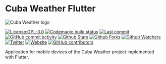 # Cuba Weather Flutter

![Cuba Weather logo](https://pbs.twimg.com/profile_banners/1220496411332161538/1579824669/600x200)

[![License:GPL-3.0](https://img.shields.io/github/license/cuba-weather/cuba-weather-flutter?color=brightgreen&label=License)](https://opensource.org/licenses/GPL-3.0) [![Codemagic build status](https://api.codemagic.io/apps/5e2e7e7cb9213d1ee194babb/5e2e7e7cb9213d1ee194baba/status_badge.svg)](https://codemagic.io/apps/5e2e7e7cb9213d1ee194babb/5e2e7e7cb9213d1ee194baba/latest_build) [![Last commit](https://img.shields.io/github/last-commit/cuba-weather/cuba-weather-flutter.svg?style=flat)](https://github.com/cuba-weather/cuba-weather-flutter/commits) [![GitHub commit activity](https://img.shields.io/github/commit-activity/m/cuba-weather/cuba-weather-flutter)](https://github.com/cuba-weather/cuba-weather-flutter/commits) [![Github Stars](https://img.shields.io/github/stars/cuba-weather/cuba-weather-flutter?style=flat&logo=github)](https://github.com/cuba-weather/cuba-weather-flutter) [![Github Forks](https://img.shields.io/github/forks/cuba-weather/cuba-weather-flutter?style=flat&logo=github)](https://github.com/cuba-weather/cuba-weather-flutter) [![Github Watchers](https://img.shields.io/github/watchers/cuba-weather/cuba-weather-flutter?style=flat&logo=github)](https://github.com/cuba-weather/cuba-weather-flutter) [![Twitter](https://img.shields.io/twitter/follow/cubaweatherapp?style=flat&logo=twitter)](https://twitter.com/cubaweatherapp) [![Website](https://img.shields.io/website?up_message=online&url=https%3A%2F%2Fcubaweather.app)](https://cubaweather.app) [![GitHub contributors](https://img.shields.io/github/contributors/cuba-weather/cuba-weather-flutter)](https://github.com/cuba-weather/cuba-weather-flutter/graphs/contributors)

Application for mobile devices of the Cuba Weather project implemented with Flutter.
